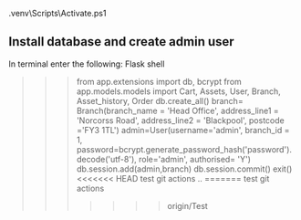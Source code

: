 .venv\Scripts\Activate.ps1

## Install database and create admin user ##
In terminal enter the following: 
Flask shell
>>> from app.extensions import db, bcrypt
>>> from app.models.models import Cart, Assets, User, Branch, Asset_history, Order 
>>> db.create_all()
>>> branch= Branch(branch_name = 'Head Office', address_line1 = 'Norcorss Road', address_line2 = 'Blackpool', postcode ='FY3 1TL')
>>> admin=User(username='admin', branch_id = 1, password=bcrypt.generate_password_hash('password').decode('utf-8'), role='admin', authorised= 'Y')
>>> db.session.add(admin,branch)
>>> db.session.commit()
>>> exit() 
<<<<<<< HEAD
test git actions ..
=======
test git actions
>>>>>>> origin/Test
